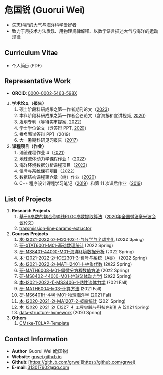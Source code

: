 # 危国锐 (Guorui Wei)

<!-- [Websites](https://grwei.github.io/) for me and my [projects](https://github.com/grwei). -->
- 矢志科研的大气与海洋科学爱好者
- 致力于用技术方法发现、用物理规律解释、以数学语言描述大气与海洋的运动规律

## Curriculum Vitae

- 个人简历 (PDF)

## Representative Work

- **ORCID**: [0000-0002-5463-598X](https://orcid.org/0000-0002-5463-598X)

1. **学术论文（报告）**
   1. 硕士阶段科研成果之第一作者期刊论文（[2023](rep_wrk/grl_wei2023a_.pdf)）
   2. 本科阶段科研成果之第一作者会议论文（含海报和宣讲视频, [2020](https://grwei.github.io/ncmmw2020/)）
   3. 发明专利（等待实审提案, [2022](https://cpquery.cponline.cnipa.gov.cn/detail/index?zhuanlisqh=7cue7YYHyo0QxkbNupRYZA%253D%253D&anjianbh)）
   4. 学士学位论文（含答辩 PPT, [2020](https://grwei.github.io/transmission-line-params-extractor/)）
   5. 推免面试答辩 PPT（[2019](rep_wrk/pre_20190702.pdf)）
   6. 大一暑期科研见习报告（[2017](rep_wrk/rep_201709.pdf)）
2. **课程项目（作业）**
   1. 湍流课程作业 4（[2021](rep_wrk/MS3401_hw4.pdf)）
   2. 地球流体动力学课程作业 1（[2022](https://grwei.github.io/SJTU_2021-2022-2-MS8402/hw1_%E5%8D%B1%E5%9B%BD%E9%94%90_120034910021.pdf)）
   3. 海洋环境数据分析课程项目（[2022](https://grwei.github.io/SJTU_2021-2022-2_MS8401/project/%E8%AF%BE%E7%A8%8B%E9%A1%B9%E7%9B%AE_%E5%8D%B1%E5%9B%BD%E9%94%90_small.pdf)）
   4. 信号与系统课程项目（[2022](https://grwei.github.io/SJTU_2021-2022-2_ICE2301/project_%E5%8D%B1%E5%9B%BD%E9%94%90_516021910080.pdf)）
   5. 数据结构课程第六章（树）作业（[2020](https://grwei.github.io/data-structure-homework/DS_Ch6/doc/html/index.html)）
   6. C++ 程序设计课程学习笔记（[2019](rep_wrk/CS154_notes.pdf)）和第 11 次课后作业（[2019](rep_wrk/CS154_hw11.pdf)）

## List of Projects

1. **Research Projects**
   1. [基于S参数的耦合传输线RLGC参数提取算法](https://grwei.github.io/ncmmw2020/)（[2020年全国微波毫米波会议](http://www.em-conf.com/ncmmw2020/index.php)论文）
   2. [transmission-line-params-extractor](https://grwei.github.io/transmission-line-params-extractor/)
2. **Courses Projects**
   1. [本-(2021-2022-2)-MS3402-1-气候学与全球变化](https://grwei.github.io/SJTU_2021-2022-2_MS3402/) (2022 Spring)
   2. [研-STAT6001-M01-基础数理统计](https://grwei.github.io/SJTU_2021-2022-2_STAT6001/) (2022 Spring)
   3. [研-MS8401-44000-M01-海洋环境数据分析](https://grwei.github.io/SJTU_2021-2022-2_MS8401/) (2022 Spring)
   4. [本-(2021-2022-2)-ICE2301-3-信号与系统（A类）](https://grwei.github.io/SJTU_2021-2022-2_ICE2301/) (2022 Spring)
   5. [本-(2021-2022-2)-MATH2401-1-抽象代数](https://grwei.github.io/SJTU_2021-2022-2-MATH2401/) (2022 Spring)
   6. [研-MATH6008-M01-偏微分方程数值方法](https://grwei.github.io/SJTU_2021-2022-2-MATH6008/) (2022 Spring)
   7. [研-MS8402-44000-M01-地球流体动力学I](https://grwei.github.io/SJTU_2021-2022-2-MS8402/) (2022 Spring)
   8. [本-(2021-2022-1)-MS3406-1-粘性流体力学](https://grwei.github.io/SJTU_2021-2022-1-MS3406/) (2021 Fall)
   9. [研-MATH6004-M03-计算方法](https://grwei.github.io/SJTU_2021-2022-1-MATH6004/) (2021 Fall)
   10. [研-MS6401H-440-M01-物理海洋学](https://grwei.github.io/SJTU_2021-2022-1-MS6401H/) (2021 Fall)
   11. [本-(2020-2021-2)-MA1207-2-概率统计](https://grwei.github.io/SJTU_2020-2021-2-MA1207/) (2021 Spring)
   12. [本-(2020-2021-2)-EI227-4-工程实践与科技创新II-A](https://grwei.github.io/SJTU_2020-2021-2-EI227/) (2021 Spring)
   13. [data-structure-homework](https://grwei.github.io/data-structure-homework/) (2020 Spring)
3. **Others**
   1. [CMake-TCLAP-Template](https://grwei.github.io/CMake-TCLAP-Template/)

## Contact Information

- **Author**: Guorui Wei (危国锐)
- **Website**: [grwei.github.io](https://grwei.github.io/)
- **Github**: [https://github.com/grwei](https://github.com/grwei)
- **E-mail**: [313017602@qq.com](mailto:313017602@qq.com)
